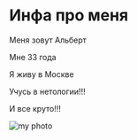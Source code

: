 Инфа про меня
=====
Меня зовут Альберт

Мне 33 года

Я живу в Москве

Учусь в нетологии!!!

И все круто!!!

![my photo](Безымянный.jpg)